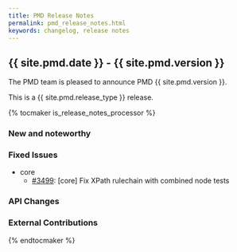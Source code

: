```yaml
---
title: PMD Release Notes
permalink: pmd_release_notes.html
keywords: changelog, release notes
---
```


## {{ site.pmd.date }} - {{ site.pmd.version }}

The PMD team is pleased to announce PMD {{ site.pmd.version }}.

This is a {{ site.pmd.release_type }} release.

{% tocmaker is_release_notes_processor %}

### New and noteworthy

### Fixed Issues

*   core
    *   [#3499](https://github.com/pmd/pmd/pull/3499): \[core] Fix XPath rulechain with combined node tests

### API Changes

### External Contributions

{% endtocmaker %}

